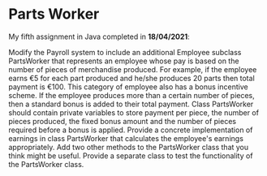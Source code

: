 # Parts Worker

My fifth assignment in Java completed in **18/04/2021**:

Modify the Payroll system to include an additional Employee subclass PartsWorker that represents an employee whose pay is based on the number of
pieces of merchandise produced. For example, if the employee earns €5 for each part produced and he/she produces 20 parts then total payment is €100.
This category of employee also has a bonus incentive scheme. If the employee produces more than a certain number of pieces, then a standard bonus is
added to their total payment. Class PartsWorker should contain private variables to store payment per piece, the number of pieces produced, the fixed
bonus amount and the number of pieces required before a bonus is applied. Provide a concrete implementation of earnings in class PartsWorker that
calculates the employee's earnings appropriately. Add two other methods to the PartsWorker class that you think might be useful. Provide a separate
class to test the functionality of the PartsWorker class.
